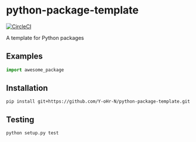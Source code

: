 # python-package-template

[![CircleCI](https://circleci.com/gh/Y-oHr-N/python-package-template.svg?style=svg)](https://circleci.com/gh/Y-oHr-N/python-package-template)

A template for Python packages

## Examples

```python
import awesome_package
```

## Installation

```
pip install git+https://github.com/Y-oHr-N/python-package-template.git
```

## Testing

```
python setup.py test
```
